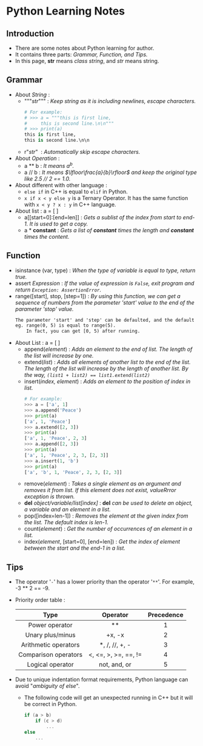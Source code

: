 # Python Learning Notes

## Introduction

- There are some notes about Python learning for author.
- It contains three parts: *Grammar, Function, and Tips.*
- In this page, **str** means *class string*, and *str* means string.


## Grammar

- About *String* :
  - """*str*""" : *Keep string as it is including newlines, escape characters.*
      ```py
      # For example:
      # >>> a = """this is first line,
      #     this is second line.\n\n"""
      # >>> print(a)
      this is first line,
      this is second line.\n\n
      ```
  - r"*str*"&nbsp; : *Automatically skip escape characters.*
- About *Operation* :
  - a ** b : *It means $a^{b}$.*
  - a // b : *It means $\lfloor\frac{a}{b}\rfloor$ and keep the original type like 2.5 // 2 == 1.0.*
- About different with other language :
  - `else if` in C++ is equal to `elif` in Python.
  - `x if x < y else y` is a Ternary Operator. It has the same function with `x < y ? x : y` in C++ language.
- About list : a = [ ]
  - a[[start=0]:[end=len]] : *Gets a sublist of the index from start to end-1. It is used to get a copy.*
  - a * **constant** : *Gets a list of **constant** times the length and **constant** times the content.*


## Function

- isinstance (var, type) : *When the type of variable is equal to type, return true.*
- assert *Expression* : *If the value of expression is `False`, exit program and return `Exception: AssertionError`.* 
- range([start], stop, [step=1]) : *By using this function, we can get a sequence of numbers from the parameter 'start' value to the end of the parameter 'stop' value.*
    ```html
    The parameter 'start' and 'step' can be defaulted, and the default step is 1.
    eg. range(0, 5) is equal to range(5).
        In fact, you can get [0, 5) after running.
    ```
- About List : a = [ ]
  - append(*element*) : *Adds an element to the end of list. The length of the list will increase by one.*
  - extend(*list*) : *Adds all elements of another list to the end of the list. The length of the list will increase by the length of another list. By the way, `(list1 + list2) == list1.extend(list2)`*
  - insert(*index, element*) : *Adds an element to the position of index in list.*
    ```py
    # For example:
    >>> a = ['a', 1]
    >>> a.append('Peace')
    >>> print(a)
    ['a', 1, 'Peace']
    >>> a.extend([2, 3])
    >>> print(a)
    ['a', 1, 'Peace', 2, 3]
    >>> a.append([2, 3])
    >>> print(a)
    ['a', 1, 'Peace', 2, 3, [2, 3]]
    >>> a.insert(1, 'b')
    >>> print(a)
    ['a', 'b', 1, 'Peace', 2, 3, [2, 3]]
    ```
  - remove(*element*) : *Takes a single element as an argument and removes it from list. If this element does not exist, valueRrror exception is thrown.*
  - **del** *object/variable/list[index]* : **del** *can be used to delete an object, a variable and an element in a list.*
  - pop([index=len-1]) : *Removes the element at the given index from the list. The default index is len-1.*
  - count(*element*) : *Get the number of occurrences of an element in a list.*
  - index(*element*, [start=0], [end=len]) : *Get the index of element between the start and the end-1 in a list.*

## Tips
- The operator '`-`' has a lower priority than the operator '`**`'. For example, -3 ** 2 == -9.
- Priority order table :

    |         Type         |       Operator       | Precedence |
    | :------------------: | :------------------: | :--------: |
    |    Power operator    |          **          |     1      |
    |   Unary plus/minus   |        +x, -x        |     2      |
    | Arithmetic operators |    *, /, //, +, -    |     3      |
    | Comparison operators | <, <=, >, >=, ==, != |     4      |
    |   Logical operator   |     not, and, or     |     5      |

- Due to unique indentation format requirements, Python language can avoid "*ambiguity of else*". 
    - The following code will get an unexpected running in C++ but it will be correct in Python.
        ```C++
        if (a > b) 
            if (c > d)
                ...
        else
            ...
        ```

